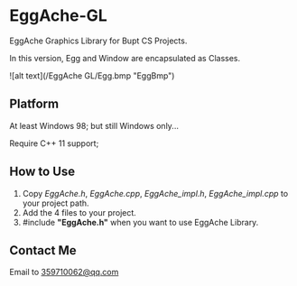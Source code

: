 # EggAche-GL
EggAche Graphics Library for Bupt CS Projects.

In this version, Egg and Window are encapsulated as Classes.

![alt text](/EggAche GL/Egg.bmp "EggBmp")

## Platform
At least Windows 98; but still Windows only...

Require C++ 11 support;

## How to Use

1. Copy *EggAche.h*, *EggAche.cpp*, *EggAche_impl.h*, *EggAche_impl.cpp* to your project path.
2. Add the 4 files to your project.
3. #include **"EggAche.h"** when you want to use EggAche Library.

## Contact Me
Email to 359710062@qq.com
